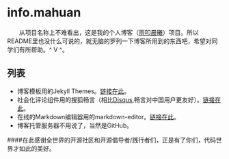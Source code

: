 # info.mahuan
&emsp;&emsp;从项目名称上不难看出，这是我的个人博客（[雨叩晨曦](http://www.mahuan.info)）项目。所以README里也没什么可说的，就无脑的罗列一下博客所用到的东西吧，希望对同学们有所帮助。^ V ^。


## 列表

* 博客模板用的Jekyll Themes。[链接在此](http://jekyllthemes.org/themes/clean-blog/)。
* 社会化评论组件用的搜狐畅言（相比[Disqus](https://disqus.com),畅言对中国用户更友好）。[链接在此](http://changyan.kuaizhan.com/)。
* 在线的Markdown编辑器用的markdown-editor。[链接在此](https://github.com/jbt/markdown-editor)。
* 博客托管服务器不用说了，当然是GitHub。

####在此感谢全世界的开源社区和开源倡导者/践行者们，正是有了你们，代码世界才如此的美好。
